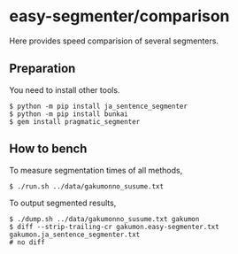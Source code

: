 # easy-segmenter/comparison

Here provides speed comparision of several segmenters.

## Preparation

You need to install other tools.

```
$ python -m pip install ja_sentence_segmenter
$ python -m pip install bunkai
$ gem install pragmatic_segmenter
```

## How to bench

To measure segmentation times of all methods,

```
$ ./run.sh ../data/gakumonno_susume.txt
```

To output segmented results,

```
$ ./dump.sh ../data/gakumonno_susume.txt gakumon
$ diff --strip-trailing-cr gakumon.easy-segmenter.txt gakumon.ja_sentence_segmenter.txt
# no diff
```
